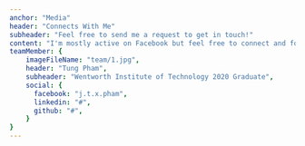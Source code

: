 ```yaml
---
anchor: "Media"
header: "Connects With Me"
subheader: "Feel free to send me a request to get in touch!"
content: "I'm mostly active on Facebook but feel free to connect and follow me on GitHub and LinkedIn."
teamMember: {
    imageFileName: "team/1.jpg",
    header: "Tung Pham",
    subheader: "Wentworth Institute of Technology 2020 Graduate",
    social: {
      facebook: "j.t.x.pham",
      linkedin: "#",
      github: "#",
    }
}
---
```

